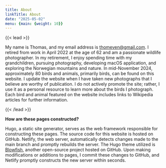 ```yaml
---
title: About
linkTitle: About
date: "2025-05-02"
menu: {main: {weight: 10}}
---
```


{{< lead >}}

My name is Thomas, and my email address is thomeven@gmail.com. I retired from work in April 2022 at the age of 62 and
am a passionate wildlife photographer. In my retirement, I enjoy spending time with my grandchildren, pursuing photography,
developing macOS application, and exploring the Norwegian mountains and nature. In mid-November 2024, approximately
80 birds and animals, primarily birds, can be found on this website. I update the website when I have taken new
photographs that I believe are worthy of publication. I do not actively promote the site; rather, I use it as a
personal resource to learn more about the birds I photograph. Each bird and animal featured on the website
includes links to Wikipedia articles for further information.

{{< /lead >}}

**How are these pages constructed?**

Hugo, a static site generator, serves as the web framework responsible for constructing these pages. The source code for
this website is hosted on GitHub. Netlify, the web server, automatically detects changes made to the main branch and
promptly rebuilds the server. The Hugo theme utilized is [Blowfish](https://github.com/nunocoracao/blowfish), another
open-source project hosted on GitHub. Upon making modifications or additions to pages, I commit these changes to GitHub, and
Netlify promptly constructs the new server within seconds.


